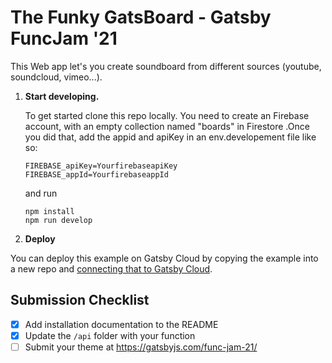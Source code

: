 
# The Funky GatsBoard - Gatsby FuncJam '21

This Web app let's you create soundboard from different sources (youtube, soundcloud, vimeo...).

1.  **Start developing.**

    To get started clone this repo locally.
    You need to create an Firebase account, with an empty collection named "boards" in  Firestore .Once you did that, add the appid and apiKey in an env.developement file like so:
    ```shell
    FIREBASE_apiKey=YourfirebaseapiKey
    FIREBASE_appId=YourfirebaseappId
    ```
    
    and run 

    ```shell
    npm install
    npm run develop
    ```

3.  **Deploy**

You can deploy this example on Gatsby Cloud by copying the example into a new repo and [connecting that to Gatsby Cloud](https://www.gatsbyjs.com/docs/how-to/previews-deploys-hosting/deploying-to-gatsby-cloud/#set-up-an-existing-gatsby-site).


## Submission Checklist

- [x] Add installation documentation to the README
- [x] Update the `/api` folder with your function
- [ ] Submit your theme at https://gatsbyjs.com/func-jam-21/
